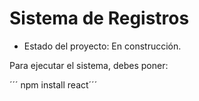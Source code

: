 <h1> Sistema de Registros </h1>

- Estado del proyecto: En construcción.

Para ejecutar el sistema, debes poner:

´´´ npm install react´´´
